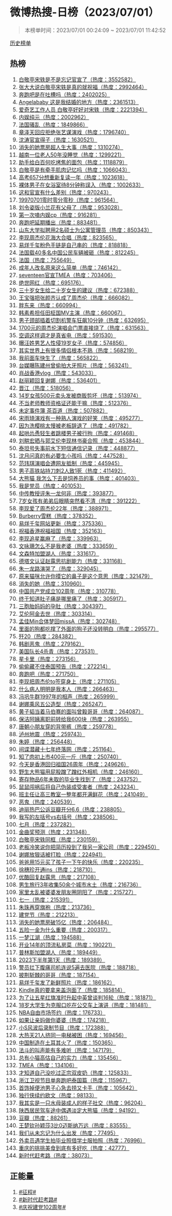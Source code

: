 <h1>
微博热搜-日榜（2023/07/01）
</h1>
<blockquote>
<p>
本榜单时间：2023/07/01 00:24:09 ~ 2023/07/01 11:42:52
</p>
</blockquote>
<p>
<a href="https://github.com/daifee/weibo-hot-search/tree/main/archives/daily">历史榜单</a>
</p>
<h2>
热榜
</h2>
<ol>

<li>
<a href="https://s.weibo.com/weibo?q=%23%E7%99%BD%E6%95%AC%E4%BA%AD%E5%AE%8B%E8%BD%B6%E6%98%AF%E4%B8%8D%E6%98%AF%E5%BF%98%E8%AE%B0%E5%AE%98%E5%AE%A3%E4%BA%86%23" target="weibo">
白敬亭宋轶是不是忘记官宣了（热度：3552582）
</a>
</li>

<li>
<a href="https://s.weibo.com/weibo?q=%23%E5%BC%A0%E5%A4%A7%E5%A4%A7%E8%AF%B4%E7%99%BD%E6%95%AC%E4%BA%AD%E5%AE%8B%E8%BD%B6%E6%98%AF%E7%9C%9F%E7%9A%84%E5%B0%B1%E7%A5%9D%E7%A6%8F%23" target="weibo">
张大大说白敬亭宋轶是真的就祝福（热度：2992464）
</a>
</li>

<li>
<a href="https://s.weibo.com/weibo?q=%23%E5%A5%94%E8%B7%91%E5%90%A7%E6%98%AF%E5%9C%A8%E5%90%90%E6%A7%BD%E5%90%97%23" target="weibo">
奔跑吧是在吐槽吗（热度：2402025）
</a>
</li>

<li>
<a href="https://s.weibo.com/weibo?q=%23Angelababy%20%E8%BF%99%E6%98%AF%E6%88%91%E7%BB%93%E5%A9%9A%E7%9A%84%E5%9C%B0%E6%96%B9%23" target="weibo">
Angelababy 这是我结婚的地方（热度：2361513）
</a>
</li>

<li>
<a href="https://s.weibo.com/weibo?q=%23%E7%88%B1%E5%A5%87%E8%89%BA%E5%B7%A5%E4%BD%9C%E4%BA%BA%E5%91%98%20%E7%99%BD%E6%95%AC%E4%BA%AD%E5%A5%BD%E5%A5%BD%E5%AF%B9%E5%AE%8B%E8%BD%B6%23" target="weibo">
爱奇艺工作人员 白敬亭好好对宋轶（热度：2221394）
</a>
</li>

<li>
<a href="https://s.weibo.com/weibo?q=%23%E5%86%85%E5%A8%B1%E7%BA%AF%E5%85%83%23" target="weibo">
内娱纯元（热度：2002962）
</a>
</li>

<li>
<a href="https://s.weibo.com/weibo?q=%23%E6%B3%95%E5%9B%BD%E9%AA%9A%E4%B9%B1%23" target="weibo">
法国骚乱（热度：1849866）
</a>
</li>

<li>
<a href="https://s.weibo.com/weibo?q=%23%E7%AB%A0%E6%B3%BD%E5%A4%A9%E5%9B%9E%E5%BA%94%E6%8B%92%E7%BB%9D%E5%BC%A0%E8%89%BA%E8%B0%8B%E6%BC%94%E6%88%8F%23" target="weibo">
章泽天回应拒绝张艺谋演戏（热度：1796740）
</a>
</li>

<li>
<a href="https://s.weibo.com/weibo?q=%23%E6%B2%88%E6%B6%9B%E5%AE%98%E5%AE%A3%E5%BE%97%E5%AD%90%23" target="weibo">
沈涛官宣得子（热度：1630521）
</a>
</li>

<li>
<a href="https://s.weibo.com/weibo?q=%23%E6%B6%88%E5%A4%B1%E7%9A%84%E5%A5%B9%E7%A5%A8%E6%88%BF%E8%B6%85%E4%BA%BA%E7%94%9F%E5%A4%A7%E4%BA%8B%23" target="weibo">
消失的她票房超人生大事（热度：1310274）
</a>
</li>

<li>
<a href="https://s.weibo.com/weibo?q=%23%E8%B6%8A%E5%8D%97%E4%B8%80%E4%BD%8D%E8%80%81%E4%BA%BA50%E5%B9%B4%E6%B2%A1%E7%9D%A1%E8%A7%89%23" target="weibo">
越南一位老人50年没睡觉（热度：1299221）
</a>
</li>

<li>
<a href="https://s.weibo.com/weibo?q=%23%E5%8A%A9%E6%89%8B%E7%BB%99%E7%99%BD%E7%99%BE%E4%BD%95%E5%90%83%E7%83%A4%E7%84%A6%E7%9A%84%E9%9D%A2%E5%8C%85%23" target="weibo">
助手给白百何吃烤焦的面包（热度：1118879）
</a>
</li>

<li>
<a href="https://s.weibo.com/weibo?q=%23%E7%99%BD%E6%95%AC%E4%BA%AD%E6%98%AF%E6%9C%89%E7%89%B5%E6%89%8B%E8%82%8C%E8%82%89%E8%AE%B0%E5%BF%86%E5%90%97%23" target="weibo">
白敬亭是有牵手肌肉记忆吗（热度：1066043）
</a>
</li>

<li>
<a href="https://s.weibo.com/weibo?q=%23%E9%AB%98%E8%80%83657%E5%88%86%E6%83%B3%E9%87%8D%E6%96%B0%E5%A4%8D%E8%AF%BB%E4%B8%80%E5%B9%B4%23" target="weibo">
高考657分想重新复读一年（热度：1023618）
</a>
</li>

<li>
<a href="https://s.weibo.com/weibo?q=%23%E8%A3%B8%E4%BD%93%E7%94%B7%E5%AD%90%E5%9C%A8%E5%A5%B3%E6%B5%B4%E5%AE%A4%E5%BE%858%E5%88%86%E9%92%9F%E7%A7%B0%E8%AF%AF%E5%85%A5%23" target="weibo">
裸体男子在女浴室待8分钟称误入（热度：1002633）
</a>
</li>

<li>
<a href="https://s.weibo.com/weibo?q=%23%E8%BF%99%E5%92%8C%E5%AE%98%E5%AE%A3%E6%9C%89%E4%BB%80%E4%B9%88%E5%B7%AE%E5%88%AB%23" target="weibo">
这和官宣有什么差别（热度：970243）
</a>
</li>

<li>
<a href="https://s.weibo.com/weibo?q=%2319970701%E9%9B%B6%E6%97%B6%E9%9B%B6%E5%88%86%E9%9B%B6%E7%A7%92%23" target="weibo">
19970701零时零分零秒（热度：961564）
</a>
</li>

<li>
<a href="https://s.weibo.com/weibo?q=%23%E5%88%98%E4%BB%A4%E5%A7%BF%E7%89%88%E5%B0%8F%E5%85%B0%E8%8A%B1%E6%9C%89%E7%88%B6%E6%AF%8D%E4%BA%86%23" target="weibo">
刘令姿版小兰花有父母了（热度：953028）
</a>
</li>

<li>
<a href="https://s.weibo.com/weibo?q=%23%E7%AC%AC%E4%B8%80%E6%AC%A1%E5%97%91%E5%86%85%E5%A8%B1cp%23" target="weibo">
第一次嗑内娱cp（热度：916281）
</a>
</li>

<li>
<a href="https://s.weibo.com/weibo?q=%23%E5%A5%94%E8%B7%91%E5%90%A7%E5%BB%B6%E6%9C%9F%E6%92%AD%E5%87%BA%23" target="weibo">
奔跑吧延期播出（热度：883481）
</a>
</li>

<li>
<a href="https://s.weibo.com/weibo?q=%23%E5%B1%B1%E4%B8%9C%E5%A4%A7%E5%AD%A6%E6%8B%9F%E8%81%98%E7%94%A82%E5%90%8D%E7%A1%95%E5%A3%AB%E4%B8%BA%E5%85%AC%E5%AF%93%E7%AE%A1%E7%90%86%E5%91%98%23" target="weibo">
山东大学拟聘用2名硕士为公寓管理员（热度：850343）
</a>
</li>

<li>
<a href="https://s.weibo.com/weibo?q=%23%E6%9D%8E%E7%8E%B0%E5%91%A8%E6%9D%B0%E4%BC%A6%E8%8A%B1%E6%B5%B7%E5%A4%A7%E5%90%88%E5%94%B1%23" target="weibo">
李现周杰伦花海大合唱（热度：823565）
</a>
</li>

<li>
<a href="https://s.weibo.com/weibo?q=%23%E6%98%93%E7%83%8A%E5%8D%83%E7%8E%BA%E7%B2%89%E8%89%B2%E6%89%8B%E9%93%BE%E6%98%AF%E8%87%AA%E5%B7%B1%E4%B8%B2%E7%9A%84%23" target="weibo">
易烊千玺粉色手链是自己串的（热度：818818）
</a>
</li>

<li>
<a href="https://s.weibo.com/weibo?q=%23%E6%B3%95%E5%9B%BD%E8%BD%BD40%E5%A4%9A%E5%90%8D%E4%B8%AD%E5%9B%BD%E5%85%AC%E6%B0%91%E8%BD%A6%E8%BE%86%E8%A2%AB%E7%A0%B8%23" target="weibo">
法国载40多名中国公民车辆被砸（热度：812245）
</a>
</li>

<li>
<a href="https://s.weibo.com/weibo?q=%23%E6%B3%95%E5%9B%BD%23" target="weibo">
法国（热度：755649）
</a>
</li>

<li>
<a href="https://s.weibo.com/weibo?q=%23%E6%88%90%E5%B9%B4%E4%BA%BA%E6%94%B9%E5%90%8D%E5%8E%9F%E6%9D%A5%E8%BF%99%E4%B9%88%E7%AE%80%E5%8D%95%23" target="weibo">
成年人改名原来这么简单（热度：746142）
</a>
</li>

<li>
<a href="https://s.weibo.com/weibo?q=%23seventeen%E5%AE%98%E5%AE%A3TMEA%23" target="weibo">
seventeen官宣TMEA（热度：703406）
</a>
</li>

<li>
<a href="https://s.weibo.com/weibo?q=%23%E7%BB%9D%E4%B8%96%E7%BD%91%E7%BA%A2%23" target="weibo">
绝世网红（热度：695176）
</a>
</li>

<li>
<a href="https://s.weibo.com/weibo?q=%23%E4%B8%89%E5%8D%81%E5%B2%81%E5%A5%B3%E7%94%9F%E7%BB%99%E4%BA%8C%E5%8D%81%E5%B2%81%E5%A5%B3%E7%94%9F%E7%9A%84%E5%BB%BA%E8%AE%AE%23" target="weibo">
三十岁女生给二十岁女生的建议（热度：672388）
</a>
</li>

<li>
<a href="https://s.weibo.com/weibo?q=%23%E7%8E%8B%E5%AE%9D%E5%BC%BA%E6%8A%8A%E5%BC%A0%E9%A2%9C%E9%BD%90%E8%AE%A4%E6%88%90%E4%BA%86%E5%91%A8%E6%9D%B0%E4%BC%A6%23" target="weibo">
王宝强把张颜齐认成了周杰伦（热度：666082）
</a>
</li>

<li>
<a href="https://s.weibo.com/weibo?q=%23%E8%83%96%E4%B8%9C%E6%9D%A5%23" target="weibo">
胖东来（热度：660994）
</a>
</li>

<li>
<a href="https://s.weibo.com/weibo?q=%23%E9%9F%A9%E7%B4%A0%E5%B8%8C%E6%8B%85%E4%BB%BB%E7%94%B0%E6%9F%BE%E5%9B%BDMV%E4%B8%BB%E6%BC%94%23" target="weibo">
韩素希担任田柾国MV主演（热度：660067）
</a>
</li>

<li>
<a href="https://s.weibo.com/weibo?q=%23%E7%94%B7%E5%AD%90%E9%A2%88%E9%83%A8%E6%8F%92%E7%9D%80%E5%88%87%E5%89%B2%E6%9C%BA%E8%AD%A6%E8%BD%A6%E7%8B%82%E9%A3%9910%E5%88%86%E9%92%9F%23" target="weibo">
男子颈部插着切割机警车狂飙10分钟（热度：632695）
</a>
</li>

<li>
<a href="https://s.weibo.com/weibo?q=%231700%E5%85%83%E7%9A%84%E5%91%A8%E6%9D%B0%E4%BC%A6%E6%BC%94%E5%94%B1%E4%BC%9A%E9%97%A8%E7%A5%A8%E7%9B%B4%E6%8E%A5%E7%83%A7%E4%BA%86%23" target="weibo">
1700元的周杰伦演唱会门票直接烧了（热度：631563）
</a>
</li>

<li>
<a href="https://s.weibo.com/weibo?q=%23%E7%A9%BA%E8%B0%83%E8%BF%99%E6%A0%B7%E8%B0%83%E6%89%8D%E6%98%AF%E7%9C%9F%E7%9C%81%E7%94%B5%23" target="weibo">
空调这样调才是真省电（热度：591530）
</a>
</li>

<li>
<a href="https://s.weibo.com/weibo?q=%23%E6%9B%9D%E6%B1%AA%E5%A7%93%E7%94%B7%E8%89%BA%E4%BA%BA%E6%80%A7%E4%BE%B519%E5%B2%81%E5%A5%B3%E5%AD%90%23" target="weibo">
曝汪姓男艺人性侵19岁女子（热度：574856）
</a>
</li>

<li>
<a href="https://s.weibo.com/weibo?q=%23%E5%85%B6%E5%AE%9E%E4%B8%96%E7%95%8C%E4%B8%8A%E6%9C%89%E5%BE%88%E5%A4%9A%E6%83%85%E4%BE%A3%E6%A0%B9%E6%9C%AC%E4%B8%8D%E7%86%9F%23" target="weibo">
其实世界上有很多情侣根本不熟（热度：568219）
</a>
</li>

<li>
<a href="https://s.weibo.com/weibo?q=%23%E6%88%91%E5%89%8D%E9%9D%A2%E8%BD%A6%E5%BF%AB%E7%94%9F%E4%BA%86%23" target="weibo">
我前面车快生了（热度：565822）
</a>
</li>

<li>
<a href="https://s.weibo.com/weibo?q=%23%E5%8F%B0%E5%AA%92%E6%9B%9D%E9%99%88%E5%BB%BA%E5%B7%9E%E6%9B%BE%E5%81%B7%E6%8B%8D%E5%A4%A7%E7%89%99%E7%85%A7%E7%89%87%23" target="weibo">
台媒曝陈建州曾偷拍大牙照片（热度：563241）
</a>
</li>

<li>
<a href="https://s.weibo.com/weibo?q=%23%E8%82%96%E6%88%98%E9%A6%99%E6%B8%AFvlog%23" target="weibo">
肖战香港vlog（热度：543033）
</a>
</li>

<li>
<a href="https://s.weibo.com/weibo?q=%23%E8%B5%B5%E4%B8%BD%E9%A2%96%E5%9B%9E%E5%A4%8D%E8%B0%A2%E5%A8%9C%23" target="weibo">
赵丽颖回复谢娜（热度：536401）
</a>
</li>

<li>
<a href="https://s.weibo.com/weibo?q=%23%E6%99%8B%E6%B1%9F%23" target="weibo">
晋江（热度：518056）
</a>
</li>

<li>
<a href="https://s.weibo.com/weibo?q=%2314%E5%B2%81%E5%A5%B3%E5%AD%A9500%E5%85%83%E5%8D%96%E5%A4%B4%E5%8F%91%E8%A2%AB%E5%95%86%E8%B4%A9%E5%89%AA%E5%9D%8F%23" target="weibo">
14岁女孩500元卖头发被商贩剪坏（热度：513974）
</a>
</li>

<li>
<a href="https://s.weibo.com/weibo?q=%23%E4%B8%8D%E5%BD%93%E8%80%81%E5%B8%88%E6%95%99%E5%B8%88%E8%B5%84%E6%A0%BC%E8%AF%81%E8%BF%98%E8%83%BD%E5%B9%B2%E5%98%9B%23" target="weibo">
不当老师教师资格证还能干嘛（热度：512376）
</a>
</li>

<li>
<a href="https://s.weibo.com/weibo?q=%23%E6%9C%AA%E5%AE%9A%E4%BA%8B%E4%BB%B6%E7%B0%BF%20%E8%8C%B6%E7%99%BE%E9%81%93%23" target="weibo">
未定事件簿 茶百道（热度：507882）
</a>
</li>

<li>
<a href="https://s.weibo.com/weibo?q=%23%E5%AE%8B%E9%9B%A8%E7%90%A6%E6%BC%94%E6%88%8F%E6%9C%89%E4%B8%80%E7%A7%8D%E7%86%9F%E4%BA%BA%E6%BC%94%E6%88%8F%E7%9A%84%E5%A5%BD%E7%AC%91%23" target="weibo">
宋雨琦演戏有一种熟人演戏的好笑（热度：495277）
</a>
</li>

<li>
<a href="https://s.weibo.com/weibo?q=%23%E5%9B%A0%E4%B8%BA%E6%B4%97%E6%A8%B1%E6%A1%83%E5%A4%AA%E6%85%A2%E8%A2%AB%E8%80%81%E6%9D%BF%E8%BE%9E%E9%80%80%E4%BA%86%23" target="weibo">
因为洗樱桃太慢被老板辞退了（热度：491782）
</a>
</li>

<li>
<a href="https://s.weibo.com/weibo?q=%23%E8%B5%B7%E5%93%84%E6%80%82%E6%81%BF%E8%BD%BB%E7%94%9F%E8%80%85%E8%B7%B3%E6%A5%BC%E7%94%B7%E5%AD%90%E8%A2%AB%E8%A1%8C%E6%8B%98%23" target="weibo">
起哄怂恿轻生者跳楼男子被行拘（热度：491468）
</a>
</li>

<li>
<a href="https://s.weibo.com/weibo?q=%23%E5%88%98%E7%95%8A%E5%AE%8F%E6%99%92%E4%B8%8E%E9%83%AD%E8%89%BE%E4%BC%A6%E6%9D%8E%E7%8E%B0%E6%9E%97%E4%B9%A6%E8%B1%AA%E5%90%88%E7%85%A7%23" target="weibo">
刘畊宏晒与郭艾伦李现林书豪合照（热度：453844）
</a>
</li>

<li>
<a href="https://s.weibo.com/weibo?q=%23%E6%B3%B0%E5%9D%A6%E5%8F%B7%E5%A4%B1%E4%BA%8B%E5%89%8D%E6%B0%B4%E4%B8%8B%E7%9F%AD%E4%BF%A1%E9%80%9A%E4%BF%A1%E8%AE%B0%E5%BD%95%23" target="weibo">
泰坦号失事前水下短信通信记录（热度：448877）
</a>
</li>

<li>
<a href="https://s.weibo.com/weibo?q=%23%E6%B2%88%E6%9C%88%E9%97%AE%E7%9C%9F%E7%9A%84%E6%9C%89%E5%BF%85%E8%A6%81%E7%94%9F%E5%B0%8F%E5%AD%A9%E5%90%97%23" target="weibo">
沈月问真的有必要生小孩吗（热度：447528）
</a>
</li>

<li>
<a href="https://s.weibo.com/weibo?q=%23%E8%8C%83%E7%8E%AE%E7%90%AA%E6%BC%94%E5%94%B1%E4%BC%9A%E9%81%AD%E7%BD%91%E5%8F%8B%E6%8A%B5%E5%88%B6%23" target="weibo">
范玮琪演唱会遭网友抵制（热度：445945）
</a>
</li>

<li>
<a href="https://s.weibo.com/weibo?q=%23%E7%94%B7%E5%AD%90%E9%AB%98%E9%93%81%E7%AB%99%E6%8C%81%E5%88%80%E5%88%BA2%E4%BA%BA%E8%87%B41%E6%AD%BB%23" target="weibo">
男子高铁站持刀刺2人致1死（热度：411492）
</a>
</li>

<li>
<a href="https://s.weibo.com/weibo?q=%23%E5%A4%A7%E7%86%8A%E7%8C%AB%20%E6%88%91%E6%80%8E%E4%B9%88%E4%B8%8B%E5%8E%BB%E6%98%AF%E9%A5%B2%E5%85%BB%E5%91%98%E7%9A%84%E4%BA%8B%23" target="weibo">
大熊猫 我怎么下去是饲养员的事（热度：401403）
</a>
</li>

<li>
<a href="https://s.weibo.com/weibo?q=%23%E6%88%91%E6%98%AF%E5%85%9A%E5%91%98%23" target="weibo">
我是党员（热度：401053）
</a>
</li>

<li>
<a href="https://s.weibo.com/weibo?q=%23%E4%B8%AD%E4%BC%A0%E6%95%99%E6%8E%88%E8%AF%84%E6%9C%B1%E4%B8%80%E9%BE%99%E4%BD%95%E9%9D%9E%23" target="weibo">
中传教授评朱一龙何非（热度：393877）
</a>
</li>

<li>
<a href="https://s.weibo.com/weibo?q=%237%E5%B2%81%E5%A5%B3%E5%AD%A9%E6%9C%89%E5%BC%9F%E5%BC%9F%E5%90%8E%E7%9C%BC%E7%9D%9B%E7%AA%81%E7%84%B6%E7%9C%8B%E4%B8%8D%E6%B8%85%23" target="weibo">
7岁女孩有弟弟后眼睛突然看不清（热度：391222）
</a>
</li>

<li>
<a href="https://s.weibo.com/weibo?q=%23%E6%9D%8E%E7%8E%B0%E7%88%B1%E4%BA%86%E5%91%A8%E6%9D%B0%E4%BC%A622%E5%B9%B4%23" target="weibo">
李现爱了周杰伦22年（热度：388971）
</a>
</li>

<li>
<a href="https://s.weibo.com/weibo?q=%23Burberry%E9%9B%AA%E7%B3%95%23" target="weibo">
Burberry雪糕（热度：378352）
</a>
</li>

<li>
<a href="https://s.weibo.com/weibo?q=%23%E6%98%93%E7%83%8A%E5%8D%83%E7%8E%BA%E7%BD%91%E7%AB%99%E6%9B%B4%E6%96%B0%23" target="weibo">
易烊千玺网站更新（热度：375336）
</a>
</li>

<li>
<a href="https://s.weibo.com/weibo?q=%23%E7%A5%9D%E7%A6%8F%E9%A6%99%E6%B8%AF%E7%A5%9D%E7%A6%8F%E7%A5%96%E5%9B%BD%23" target="weibo">
祝福香港祝福祖国（热度：352163）
</a>
</li>

<li>
<a href="https://s.weibo.com/weibo?q=%23%E6%9D%8E%E7%8E%B0%E8%BF%BD%E6%98%9F%E8%B5%A2%E9%BA%BB%E4%BA%86%23" target="weibo">
李现追星赢麻了（热度：339963）
</a>
</li>

<li>
<a href="https://s.weibo.com/weibo?q=%23%E6%96%87%E5%92%8F%E7%8F%8A%E6%80%8E%E4%B9%88%E4%B8%8D%E6%98%AF%E6%88%91%E8%80%81%E5%A9%86%23" target="weibo">
文咏珊怎么不是我老婆（热度：333659）
</a>
</li>

<li>
<a href="https://s.weibo.com/weibo?q=%23%E6%96%87%E6%A3%AE%E7%89%B9%E5%8A%A0%E7%9B%9F%E6%B9%96%E4%BA%BA%23" target="weibo">
文森特加盟湖人（热度：331617）
</a>
</li>

<li>
<a href="https://s.weibo.com/weibo?q=%23%E5%BE%B7%E5%A1%94%E6%96%87%E8%AE%A4%E8%AF%81%E8%B5%B5%E9%9C%B2%E6%80%9D%E6%8A%97%E5%89%A7%E8%83%BD%E5%8A%9B%23" target="weibo">
德塔文认证赵露思抗剧能力（热度：331168）
</a>
</li>

<li>
<a href="https://s.weibo.com/weibo?q=%23%E6%9C%B1%E4%B8%80%E9%BE%99%E8%B7%AF%E6%BC%94%E5%93%AD%E4%BA%86%23" target="weibo">
朱一龙路演哭了（热度：329045）
</a>
</li>

<li>
<a href="https://s.weibo.com/weibo?q=%23%E5%8E%9F%E6%9D%A5%E7%8C%AB%E5%92%AA%E5%85%81%E8%AE%B8%E4%BD%A0%E6%91%B8%E5%AE%83%E7%9A%84%E9%BC%BB%E5%AD%90%E6%98%AF%E8%BF%99%E4%B8%AA%E6%84%8F%E6%80%9D%23" target="weibo">
原来猫咪允许你摸它的鼻子是这个意思（热度：321479）
</a>
</li>

<li>
<a href="https://s.weibo.com/weibo?q=%23%E6%B6%88%E5%A4%B1%E7%9A%84%E5%A5%B9%23" target="weibo">
消失的她（热度：310960）
</a>
</li>

<li>
<a href="https://s.weibo.com/weibo?q=%23%E4%B8%AD%E5%9B%BD%E5%85%B1%E4%BA%A7%E5%85%9A%E6%88%90%E7%AB%8B102%E5%91%A8%E5%B9%B4%23" target="weibo">
中国共产党成立102周年（热度：310778）
</a>
</li>

<li>
<a href="https://s.weibo.com/weibo?q=%23%E7%BB%88%E4%BA%8E%E7%9F%A5%E9%81%93%E8%82%9A%E5%AD%90%E7%97%9B%E6%98%AF%E5%93%AA%E9%87%8C%E7%97%9B%E4%BA%86%23" target="weibo">
终于知道肚子痛是哪里痛了（热度：305917）
</a>
</li>

<li>
<a href="https://s.weibo.com/weibo?q=%23%E4%B8%89%E8%83%9E%E8%83%8E%E5%A6%88%E5%A6%88%E7%9A%84%E5%AD%95%E8%82%9A%23" target="weibo">
三胞胎妈妈的孕肚（热度：304397）
</a>
</li>

<li>
<a href="https://s.weibo.com/weibo?q=%23%E8%89%BE%E4%BC%A6%E9%98%BF%E9%87%91%E5%8E%BB%E4%B8%96%23" target="weibo">
艾伦阿金去世（热度：303314）
</a>
</li>

<li>
<a href="https://s.weibo.com/weibo?q=%23%E5%AD%9F%E4%BD%B3Min%E5%90%88%E4%BD%93%E6%A2%A6%E5%9B%9EmissA%23" target="weibo">
孟佳Min合体梦回missA（热度：302748）
</a>
</li>

<li>
<a href="https://s.weibo.com/weibo?q=%23%E9%87%8C%E9%9D%A2%E7%9A%84%E7%8B%97%E9%83%BD%E5%90%83%E6%92%91%E4%BA%86%E5%A4%96%E9%9D%A2%E7%9A%84%E7%8B%97%E5%AD%90%E8%BF%98%E6%B2%A1%E8%BD%AC%E6%98%8E%E7%99%BD%23" target="weibo">
里面的狗都吃撑了外面的狗子还没转明白（热度：295577）
</a>
</li>

<li>
<a href="https://s.weibo.com/weibo?q=%23%E6%AD%BC20%23" target="weibo">
歼20（热度：284382）
</a>
</li>

<li>
<a href="https://s.weibo.com/weibo?q=%23%E9%9F%A9%E5%89%A7%E6%81%B6%E9%AC%BC%23" target="weibo">
韩剧恶鬼（热度：279162）
</a>
</li>

<li>
<a href="https://s.weibo.com/weibo?q=%23%E7%BE%8E%E5%9B%BD%E9%98%9F%E9%95%BF4%E6%9D%80%E9%9D%92%23" target="weibo">
美国队长4杀青（热度：273531）
</a>
</li>

<li>
<a href="https://s.weibo.com/weibo?q=%23%E6%98%9F%E5%8D%A1%E9%87%8C%23" target="weibo">
星卡里（热度：273156）
</a>
</li>

<li>
<a href="https://s.weibo.com/weibo?q=%23%E5%81%B7%E5%81%B7%E8%97%8F%E4%B8%8D%E4%BD%8F%E6%B3%B0%E5%9B%BD%E9%A2%84%E5%91%8A%23" target="weibo">
偷偷藏不住泰国预告（热度：272214）
</a>
</li>

<li>
<a href="https://s.weibo.com/weibo?q=%23%E5%A5%94%E8%B7%91%E5%90%A7%23" target="weibo">
奔跑吧（热度：271750）
</a>
</li>

<li>
<a href="https://s.weibo.com/weibo?q=%23%E6%9D%8E%E7%8E%B0%E6%8A%8A%E5%91%A8%E6%9D%B0%E4%BC%A6to%E7%AD%BE%E7%A9%BF%E8%BA%AB%E4%B8%8A%23" target="weibo">
李现把周杰伦to签穿身上（热度：271105）
</a>
</li>

<li>
<a href="https://s.weibo.com/weibo?q=%23%E4%BB%80%E4%B9%88%E7%97%85%E4%BA%BA%E6%98%8E%E6%98%8E%E6%98%AF%E6%88%91%E6%9C%AC%E4%BA%BA%23" target="weibo">
什么病人明明是我本人（热度：266463）
</a>
</li>

<li>
<a href="https://s.weibo.com/weibo?q=%23%E5%86%AF%E5%B7%A9%E7%89%9B%E7%BE%A41997%E5%B9%B4%E7%9A%84%E7%9B%B8%E5%A3%B0%23" target="weibo">
冯巩牛群1997年的相声（热度：265999）
</a>
</li>

<li>
<a href="https://s.weibo.com/weibo?q=%23%E8%B0%A2%E5%A8%9C%E4%B9%98%E9%A3%8E%E4%BA%94%E5%85%AC%E9%80%A0%E5%9E%8B%23" target="weibo">
谢娜乘风五公造型（热度：265247）
</a>
</li>

<li>
<a href="https://s.weibo.com/weibo?q=%23%E9%BB%84%E5%AD%90%E9%9F%AC%E5%BD%93%E7%9D%80%E9%A9%AC%E4%BC%AF%E9%AA%9E%E7%9A%84%E9%9D%A2%E5%8F%AB%E6%9B%BE%E6%AF%85%E5%93%A5%E5%93%A5%23" target="weibo">
黄子韬当着马伯骞的面叫曾毅哥哥（热度：264087）
</a>
</li>

<li>
<a href="https://s.weibo.com/weibo?q=%23%E4%BF%9D%E6%B4%81%E9%98%BF%E5%A7%A8%E7%A6%BB%E8%81%8C%E5%89%8D%E8%BD%AC%E7%BB%99%E6%88%91600%E5%9D%97%23" target="weibo">
保洁阿姨离职前转给我600块（热度：263955）
</a>
</li>

<li>
<a href="https://s.weibo.com/weibo?q=%23%E5%94%90%E6%9C%9D%E5%B0%8F%E6%9C%8B%E5%8F%8B%E7%A9%BF%E7%9A%84%E8%83%8C%E5%B8%A6%E8%A3%A4%23" target="weibo">
唐朝小朋友穿的背带裤（热度：259778）
</a>
</li>

<li>
<a href="https://s.weibo.com/weibo?q=%23%E6%B3%B8%E5%B7%9E%E5%9C%B0%E9%9C%87%23" target="weibo">
泸州地震（热度：259743）
</a>
</li>

<li>
<a href="https://s.weibo.com/weibo?q=%23%E6%9C%B1%E5%A9%B7%23" target="weibo">
朱婷（热度：256448）
</a>
</li>

<li>
<a href="https://s.weibo.com/weibo?q=%23%E9%97%B4%E8%B0%8D%E6%BD%9C%E8%97%8F%E5%8D%81%E4%B8%83%E5%B9%B4%E7%BB%88%E8%90%BD%E7%BD%91%23" target="weibo">
间谍潜藏十七年终落网（热度：251164）
</a>
</li>

<li>
<a href="https://s.weibo.com/weibo?q=%23%E7%9F%A5%E4%BA%86%E8%82%89%E5%88%9D%E4%B8%8A%E5%B8%82400%E5%85%83%E4%B8%80%E6%96%A4%23" target="weibo">
知了肉初上市400元一斤（热度：250740）
</a>
</li>

<li>
<a href="https://s.weibo.com/weibo?q=%23%E4%BB%8A%E5%A4%A9%E6%98%AF%E9%A6%99%E6%B8%AF%E5%9B%9E%E5%BD%92%E7%A5%96%E5%9B%BD26%E5%91%A8%E5%B9%B4%23" target="weibo">
今天是香港回归祖国26周年（热度：249626）
</a>
</li>

<li>
<a href="https://s.weibo.com/weibo?q=%23%E9%87%8E%E7%94%9F%E5%A4%A7%E7%86%8A%E7%8C%AB%E7%94%A8%E5%B1%81%E8%82%A1%E8%B9%AD%E4%BA%86%E8%B9%AD%E7%BA%A2%E5%A4%96%E7%9B%B8%E6%9C%BA%23" target="weibo">
野生大熊猫用屁股蹭了蹭红外相机（热度：246160）
</a>
</li>

<li>
<a href="https://s.weibo.com/weibo?q=%23%E5%AF%84%E5%AD%98%E7%89%A9%E5%93%816%E5%B9%B4%E6%9C%AA%E5%8F%96%E7%9A%84%E6%AF%95%E4%B8%9A%E7%94%9F%E6%89%BE%E5%88%B0%E4%BA%86%23" target="weibo">
寄存物品6年未取的毕业生找到了（热度：243752）
</a>
</li>

<li>
<a href="https://s.weibo.com/weibo?q=%23%E9%BC%A0%E9%BC%A0%E9%97%AF%E7%A5%B8%E5%90%8E%E5%B0%86%E8%87%AA%E5%B7%B1%E4%BC%AA%E8%A3%85%E6%88%90%E5%8F%97%E5%AE%B3%E8%80%85%23" target="weibo">
鼠鼠闯祸后将自己伪装成受害者（热度：243234）
</a>
</li>

<li>
<a href="https://s.weibo.com/weibo?q=%23%E7%8F%AD%E4%B8%BB%E4%BB%BB%E8%AE%A9%E9%AB%98%E4%B8%89%E6%95%99%E5%AE%A4%E4%B8%80%E6%95%B4%E5%B9%B4%E9%83%BD%E5%BC%80%E6%BB%A1%E9%B2%9C%E8%8A%B1%23" target="weibo">
班主任让高三教室一整年都开满鲜花（热度：241049）
</a>
</li>

<li>
<a href="https://s.weibo.com/weibo?q=%23%E6%81%B6%E9%AC%BC%23" target="weibo">
恶鬼（热度：240539）
</a>
</li>

<li>
<a href="https://s.weibo.com/weibo?q=%23%E8%BF%AA%E4%B8%BD%E7%83%AD%E5%B7%B4%E5%85%AC%E8%AF%89%E8%B1%86%E7%93%A3%E5%BC%80%E5%88%866.6%23" target="weibo">
迪丽热巴公诉豆瓣开分6.6（热度：238805）
</a>
</li>

<li>
<a href="https://s.weibo.com/weibo?q=%23%E6%88%91%E5%86%99%E7%9A%84%E5%B7%A6%E6%8B%AC%E5%8F%B7vs%E5%8F%B3%E6%8B%AC%E5%8F%B7%23" target="weibo">
我写的左括号vs右括号（热度：238506）
</a>
</li>

<li>
<a href="https://s.weibo.com/weibo?q=%23%E4%B8%83%E6%9C%88%23" target="weibo">
七月（热度：237282）
</a>
</li>

<li>
<a href="https://s.weibo.com/weibo?q=%23%E9%87%91%E6%9B%B2%E5%A5%96%E9%A2%84%E6%B5%8B%23" target="weibo">
金曲奖预测（热度：231348）
</a>
</li>

<li>
<a href="https://s.weibo.com/weibo?q=%23%E7%99%BD%E6%95%AC%E4%BA%AD%E5%AE%8B%E8%BD%B6%E5%90%8C%E6%A1%86%23" target="weibo">
白敬亭宋轶同框（热度：230159）
</a>
</li>

<li>
<a href="https://s.weibo.com/weibo?q=%23%E8%80%81%E6%9D%BF%E5%86%B7%E7%AC%91%E8%AF%B4%E4%BD%A0%E6%8A%8A%E7%AE%80%E5%8E%86%E6%8A%95%E5%88%B0%E4%BA%86%E6%88%91%E5%8F%A6%E4%B8%80%E5%AE%B6%E5%85%AC%E5%8F%B8%23" target="weibo">
老板冷笑说你把简历投到了我另一家公司（热度：229450）
</a>
</li>

<li>
<a href="https://s.weibo.com/weibo?q=%23%E8%B0%A2%E5%A8%9C%E6%94%BE%E7%8B%A0%E8%AF%9D%E8%A2%AB%E6%89%93%E8%84%B8%23" target="weibo">
谢娜放狠话被打脸（热度：224941）
</a>
</li>

<li>
<a href="https://s.weibo.com/weibo?q=%23%E7%88%B8%E7%88%B8%E7%94%A815%E5%85%83%E4%B9%B0%E4%BA%86%E5%AD%A9%E5%AD%90%E4%B8%80%E4%B8%8B%E5%8D%88%E7%9A%84%E5%BF%AB%E4%B9%90%23" target="weibo">
爸爸用15元买了孩子一下午的快乐（热度：220235）
</a>
</li>

<li>
<a href="https://s.weibo.com/weibo?q=%23%E5%BE%90%E7%A9%97%E7%8F%8D%E5%BC%80%E9%80%9Ains%23" target="weibo">
徐穗珍开通ins（热度：218710）
</a>
</li>

<li>
<a href="https://s.weibo.com/weibo?q=%23%E4%BC%98%E9%85%B7%E5%9B%9E%E5%A4%8D%E8%B5%B5%E9%9C%B2%E6%80%9D%23" target="weibo">
优酷回复赵露思（热度：217108）
</a>
</li>

<li>
<a href="https://s.weibo.com/weibo?q=%23%E7%94%B7%E7%94%9F%E6%97%85%E8%A1%8C3%E5%B9%B4%E6%94%B6%E9%9B%8650%E4%BD%99%E4%B8%AA%E5%9F%8E%E5%B8%82%E6%B0%B4%E5%9C%9F%23" target="weibo">
男生旅行3年收集50余个城市水土（热度：216736）
</a>
</li>

<li>
<a href="https://s.weibo.com/weibo?q=%23%E5%AE%B6%E9%87%8C%E5%A4%AA%E4%B9%B1%E8%A2%AB%E5%A9%86%E5%A9%86%E5%8F%91%E6%9C%8B%E5%8F%8B%E5%9C%88%E9%98%B4%E9%98%B3%E4%BA%86%23" target="weibo">
家里太乱被婆婆发朋友圈阴阳了（热度：215727）
</a>
</li>

<li>
<a href="https://s.weibo.com/weibo?q=%23%E4%B8%83%E4%B8%80%23" target="weibo">
七一（热度：215391）
</a>
</li>

<li>
<a href="https://s.weibo.com/weibo?q=%23%E6%9C%B1%E7%8F%A0%E5%86%8D%E7%A9%BF%E6%97%97%E8%A2%8D%23" target="weibo">
朱珠再穿旗袍（热度：213736）
</a>
</li>

<li>
<a href="https://s.weibo.com/weibo?q=%23%E5%BB%BA%E5%85%9A%E8%8A%82%23" target="weibo">
建党节（热度：212213）
</a>
</li>

<li>
<a href="https://s.weibo.com/weibo?q=%23%E6%B6%88%E5%A4%B1%E7%9A%84%E5%A5%B9%E7%A5%A8%E6%88%BF%E7%A0%B415%E4%BA%BF%23" target="weibo">
消失的她票房破15亿（热度：206484）
</a>
</li>

<li>
<a href="https://s.weibo.com/weibo?q=%23%E4%BA%94%E9%99%A9%E4%B8%80%E9%87%91%E4%B8%BA%E4%BB%80%E4%B9%88%E9%87%8D%E8%A6%81%23" target="weibo">
五险一金为什么重要（热度：200317）
</a>
</li>

<li>
<a href="https://s.weibo.com/weibo?q=%23%E4%B8%80%E6%A2%A6%E6%B1%9F%E6%B9%96%23" target="weibo">
一梦江湖（热度：194588）
</a>
</li>

<li>
<a href="https://s.weibo.com/weibo?q=%23%E5%BC%80%E4%B8%9A14%E5%B9%B4%E7%9A%84%E9%A1%B6%E6%B5%81%E7%A7%81%E6%88%BF%E8%8F%9C%23" target="weibo">
开业14年的顶流私房菜（热度：190221）
</a>
</li>

<li>
<a href="https://s.weibo.com/weibo?q=%23%E6%99%AE%E6%9E%97%E6%96%AF%E5%8A%A0%E7%9B%9F%E6%B9%96%E4%BA%BA%23" target="weibo">
普林斯加盟湖人（热度：189449）
</a>
</li>

<li>
<a href="https://s.weibo.com/weibo?q=%232023%E4%B8%8B%E5%8D%8A%E5%B9%B4%E7%AC%AC1%E5%A4%A9%23" target="weibo">
2023下半年第1天（热度：189389）
</a>
</li>

<li>
<a href="https://s.weibo.com/weibo?q=%23%E8%AD%A6%E5%91%98%E6%8B%A6%E4%B8%8B%E8%85%B9%E7%97%9B%E5%8F%B8%E6%9C%BA%E8%BF%9E%E8%AF%B45%E9%81%8D%E5%8E%BB%E5%8C%BB%E9%99%A2%23" target="weibo">
警员拦下腹痛司机连说5遍去医院（热度：188718）
</a>
</li>

<li>
<a href="https://s.weibo.com/weibo?q=%23%E6%8A%AB%E8%8D%86%E6%96%A9%E6%A3%98%E7%9A%84%E5%93%A5%E5%93%A5%23" target="weibo">
披荆斩棘的哥哥（热度：187154）
</a>
</li>

<li>
<a href="https://s.weibo.com/weibo?q=%23%E6%98%93%E7%83%8A%E5%8D%83%E7%8E%BA%E5%8F%91%E4%BA%86%E6%96%B0%E9%B2%9C%E7%85%A7%E7%89%87%23" target="weibo">
易烊千玺发了新鲜照片（热度：186162）
</a>
</li>

<li>
<a href="https://s.weibo.com/weibo?q=%23Kindle%E7%9C%9F%E7%9A%84%E8%A6%81%E6%8B%BF%E6%9D%A5%E7%9B%96%E6%B3%A1%E9%9D%A2%E4%BA%86%23" target="weibo">
Kindle真的要拿来盖泡面了（热度：185814）
</a>
</li>

<li>
<a href="https://s.weibo.com/weibo?q=%23%E4%B8%BA%E4%BA%86%E8%AE%A9%E4%BA%94%E6%98%9F%E7%BA%A2%E6%97%97%E5%87%86%E6%97%B6%E5%8D%87%E8%B5%B7%E4%B8%AD%E8%8B%B1%E6%9B%BE%E8%B0%88%E5%88%A416%E8%BD%AE%23" target="weibo">
为了让五星红旗准时升起中英曾谈判16轮（热度：181871）
</a>
</li>

<li>
<a href="https://s.weibo.com/weibo?q=%2318%E5%B2%81%E5%A4%A7%E5%AD%A6%E7%94%9F%E4%B8%BA%E5%85%8B%E6%9C%8D%E5%8F%A3%E5%90%83%E5%9C%A8%E5%85%AC%E4%BA%A4%E8%BD%A6%E4%B8%8A%E6%BC%94%E8%AE%B2%23" target="weibo">
18岁大学生为克服口吃在公交车上演讲（热度：181481）
</a>
</li>

<li>
<a href="https://s.weibo.com/weibo?q=%23NBA%E8%87%AA%E7%94%B1%E5%B8%82%E5%9C%BA%E7%AD%BE%E7%BA%A6%23" target="weibo">
NBA自由市场签约（热度：176733）
</a>
</li>

<li>
<a href="https://s.weibo.com/weibo?q=%23%E5%A6%82%E6%9E%9C%E8%AE%A9%E4%BA%B2%E5%A6%88%E5%81%9A%E4%BD%A0%E5%A9%86%E5%A9%86%23" target="weibo">
如果让亲妈做你婆婆（热度：174218）
</a>
</li>

<li>
<a href="https://s.weibo.com/weibo?q=%23%E5%B0%8FS%E9%A3%8E%E6%B3%A2%E5%90%8E%E5%BD%95%E5%88%B6%E8%8A%82%E7%9B%AE%23" target="weibo">
小S风波后录制节目（热度：172388）
</a>
</li>

<li>
<a href="https://s.weibo.com/weibo?q=%23%E5%A4%A7%E7%83%AD%E5%A4%A921%E4%BA%BA%E6%8C%A4%E5%90%8C%E4%B8%80%E7%94%B5%E6%A2%AF%E8%A2%AB%E5%9B%B0%23" target="weibo">
大热天21人挤同一电梯被困（热度：169456）
</a>
</li>

<li>
<a href="https://s.weibo.com/weibo?q=%23%E4%B8%AD%E5%9B%BD%E5%88%B6%E9%80%A0%E5%9C%A8%E5%9C%9F%E8%80%B3%E5%85%B6%E7%81%AB%E4%BA%86%23" target="weibo">
中国制造在土耳其火了（热度：150365）
</a>
</li>

<li>
<a href="https://s.weibo.com/weibo?q=%23%E6%B3%95%E6%96%97%E7%9A%84%E5%8F%AB%E5%A3%B0%E8%83%BD%E6%9C%89%E5%A4%9A%E9%9A%BE%E5%90%AC%23" target="weibo">
法斗的叫声能有多难听（热度：147179）
</a>
</li>

<li>
<a href="https://s.weibo.com/weibo?q=%23%E6%80%BB%E6%9C%89%E5%B0%8F%E7%8C%AB%E9%AB%98%E4%BC%B0%E8%87%AA%E5%B7%B1%E7%9A%84%E5%AE%9E%E5%8A%9B%23" target="weibo">
总有小猫高估自己的实力（热度：135456）
</a>
</li>

<li>
<a href="https://s.weibo.com/weibo?q=%23TMEA%23" target="weibo">
TMEA（热度：134106）
</a>
</li>

<li>
<a href="https://s.weibo.com/weibo?q=%23%E6%89%8D%E7%9F%A5%E9%81%93%E8%87%AA%E5%B7%B1%E6%B2%A1%E5%90%83%E8%BF%87%E6%AD%A3%E5%AE%97%E5%8F%8C%E7%9A%AE%E5%A5%B6%23" target="weibo">
才知道自己没吃过正宗双皮奶（热度：125833）
</a>
</li>

<li>
<a href="https://s.weibo.com/weibo?q=%23%E6%B5%99%E6%B1%9F%E5%8D%AB%E8%A7%86%E8%8A%82%E7%9B%AE%E5%8D%95%E5%A5%94%E8%B7%91%E5%90%A7%E6%B3%B0%E5%9B%BD%E7%AF%87%23" target="weibo">
浙江卫视节目单奔跑吧泰国篇（热度：115967）
</a>
</li>

<li>
<a href="https://s.weibo.com/weibo?q=%23%E9%A6%96%E9%A5%B0%E6%8E%89%E4%BE%BF%E6%B1%A0%E7%94%B7%E5%AD%90%E5%BF%83%E6%80%A5%E5%8E%BB%E6%8D%9E%E5%8F%88%E5%8D%A1%E6%89%8B%23" target="weibo">
首饰掉便池男子心急去捞又卡手（热度：105642）
</a>
</li>

<li>
<a href="https://s.weibo.com/weibo?q=%23%E7%8B%AC%E8%A1%8C%E4%BE%A0%E7%BB%AD%E7%BA%A6%E6%AC%A7%E6%96%87%23" target="weibo">
独行侠续约欧文（热度：98133）
</a>
</li>

<li>
<a href="https://s.weibo.com/weibo?q=%23%E6%88%91%E5%85%B6%E5%AE%9E%E6%98%AF%E4%B8%80%E5%8F%AA%E6%B0%B4%E6%AF%8D%E8%A3%85%E6%88%90%E4%BA%BA%E7%9A%84%E6%A0%B7%E5%AD%90%E7%A4%BE%E4%BA%A4%23" target="weibo">
我其实是一只水母装成人的样子社交（热度：96204）
</a>
</li>

<li>
<a href="https://s.weibo.com/weibo?q=%23%E9%99%95%E8%A5%BF%E5%B1%85%E6%B0%91%E9%A9%BE%E8%BD%A6%E9%80%94%E4%B8%AD%E5%81%B6%E9%81%87%E6%B7%A1%E5%AE%9A%E5%A4%A7%E7%86%8A%E7%8C%AB%23" target="weibo">
陕西居民驾车途中偶遇淡定大熊猫（热度：94192）
</a>
</li>

<li>
<a href="https://s.weibo.com/weibo?q=%23%E8%B1%86%E7%93%A3%23" target="weibo">
豆瓣（热度：88261）
</a>
</li>

<li>
<a href="https://s.weibo.com/weibo?q=%23%E7%8E%8B%E6%A5%9A%E9%92%A6%E5%AD%99%E9%A2%96%E8%8E%8E3%E6%AF%940%E8%BF%88%E6%96%AF%E7%BA%B3%E4%B8%87%E8%BF%9C%23" target="weibo">
王楚钦孙颖莎3比0迈斯纳万远（热度：83555）
</a>
</li>

<li>
<a href="https://s.weibo.com/weibo?q=%23%E6%88%91%E4%BB%AC%E4%BB%8E%E6%9C%AA%E5%BF%98%E8%AE%B0%E4%B8%BA%E4%BB%80%E4%B9%88%E5%87%BA%E5%8F%91%23" target="weibo">
我们从未忘记为什么出发（热度：77495）
</a>
</li>

<li>
<a href="https://s.weibo.com/weibo?q=%23%E5%A4%96%E5%8D%96%E5%91%98%E9%81%87%E5%AD%A6%E7%94%9F%E6%8B%8D%E6%AF%95%E4%B8%9A%E7%85%A7%E5%80%9F%E5%AD%A6%E5%A3%AB%E6%9C%8D%E6%8B%8D%E7%85%A7%23" target="weibo">
外卖员遇学生拍毕业照借学士服拍照（热度：76996）
</a>
</li>

<li>
<a href="https://s.weibo.com/weibo?q=%23%E9%87%8D%E5%BA%86%E7%9A%84%E6%8C%91%E6%8C%91%E7%BE%8E%E9%A3%9F%E5%88%B0%E5%BA%95%E6%9C%89%E5%A4%9A%E5%A5%BD%E5%90%83%23" target="weibo">
重庆的挑挑美食到底有多好吃（热度：42777）
</a>
</li>

<li>
<a href="https://s.weibo.com/weibo?q=%23%E6%96%B0%E6%97%B6%E4%BB%A3%E8%B5%B6%E8%80%83%E8%B7%AF%23" target="weibo">
新时代赶考路（热度：38073）
</a>
</li>

</ol>
<h2>
正能量
</h2>
<ol>

<li>
<a href="https://s.weibo.com/weibo?q=%23%23%E5%BE%81%E7%A8%8B%23%23" target="weibo">
#征程#
</a>
</li>

<li>
<a href="https://s.weibo.com/weibo?q=%23%23%E6%96%B0%E6%97%B6%E4%BB%A3%E8%B5%B6%E8%80%83%E8%B7%AF%23%23" target="weibo">
#新时代赶考路#
</a>
</li>

<li>
<a href="https://s.weibo.com/weibo?q=%23%23%E5%BA%86%E7%A5%9D%E5%BB%BA%E5%85%9A102%E5%91%A8%E5%B9%B4%23%23" target="weibo">
#庆祝建党102周年#
</a>
</li>

</ol>